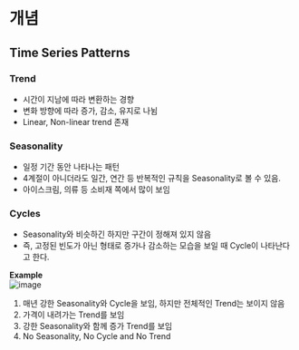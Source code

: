 # 개념  

## Time Series Patterns  

### Trend  
- 시간이 지남에 따라 변환하는 경향  
- 변화 방향에 따라 증가, 감소, 유지로 나뉨  
- Linear, Non-linear trend 존재  

### Seasonality  
- 일정 기간 동안 나타나는 패턴  
- 4계절이 아니더라도 일간, 연간 등 반복적인 규칙을 Seasonality로 볼 수 있음.  
- 아이스크림, 의류 등 소비재 쪽에서 많이 보임  

### Cycles  
- Seasonality와 비슷하긴 하지만 구간이 정해져 있지 않음  
- 즉, 고정된 빈도가 아닌 형태로 증가나 감소하는 모습을 보일 때 Cycle이 나타난다고 한다.  

**Example**  
![image](https://user-images.githubusercontent.com/32921115/103260896-b602b780-49e2-11eb-8736-6df4a6ba0a66.png)

1. 매년 강한 Seasonality와 Cycle을 보임, 하지만 전체적인 Trend는 보이지 않음  
2. 가격이 내려가는 Trend를 보임  
3. 강한 Seasonality와 함께 증가 Trend를 보임  
4. No Seasonality, No Cycle and No Trend  
